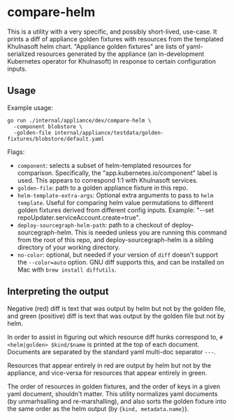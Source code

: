# compare-helm

This is a utility with a very specific, and possibly short-lived, use-case. It
prints a diff of appliance golden fixtures with resources from the templated
Khulnasoft helm chart. "Appliance golden fixtures" are lists of yaml-serialized
resources generated by the appliance (an in-development Kubernetes operator for
Khulnasoft) in response to certain configuration inputs.

## Usage

Example usage:

```
go run ./internal/appliance/dev/compare-helm \
  -component blobstore \
  -golden-file internal/appliance/testdata/golden-fixtures/blobstore/default.yaml
```

Flags:

- `component`: selects a subset of helm-templated resources for comparison.
  Specifically, the "app.kubernetes.io/component" label is used. This appears to
  correspond 1:1 with Khulnasoft services.
- `golden-file`: path to a golden appliance fixture in this repo.
- `helm-template-extra-args`: Optional extra arguments to pass to `helm
template`. Useful for comparing helm value permutations to different golden
  fixtures derived from different config inputs. Example: "--set
  repoUpdater.serviceAccount.create=true".
- `deploy-sourcegraph-helm-path`: path to a checkout of deploy-sourcegraph-helm.
  This is needed unless you are running this command from the root of this repo,
  and deploy-sourcegraph-helm is a sibling directory of your working directory.
- `no-color`: optional, but needed if your version of `diff` doesn't support the
  `--color=auto` option. GNU diff supports this, and can be installed on Mac
  with `brew install diffutils`.

## Interpreting the output

Negative (red) diff is text that was output by helm but not by the golden file,
and green (positive) diff is text that was output by the golden file but not by
helm.

In order to assist in figuring out which resource diff hunks correspond to, `#
<helm|golden> $kind/$name` is printed at the top of each document. Documents are
separated by the standard yaml multi-doc separator `---`.

Resources that appear entirely in red are output by helm but not by the
appliance, and vice-versa for resources that appear entirely in green.

The order of resources in golden fixtures, and the order of keys in a given yaml
document, shouldn't matter. This utility normalizes yaml documents (by
unmarhsalling and re-marshalling), and also sorts the golden fixture into the
same order as the helm output (by `{kind, metadata.name}`).
